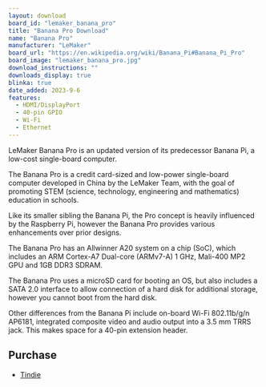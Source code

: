 ```yaml
---
layout: download
board_id: "lemaker_banana_pro"
title: "Banana Pro Download"
name: "Banana Pro"
manufacturer: "LeMaker"
board_url: "https://en.wikipedia.org/wiki/Banana_Pi#Banana_Pi_Pro"
board_image: "lemaker_banana_pro.jpg"
download_instructions: ""
downloads_display: true
blinka: true
date_added: 2023-9-6
features:
  - HDMI/DisplayPort
  - 40-pin GPIO
  - Wi-Fi
  - Ethernet
---
```


LeMaker Banana Pro is an updated version of its predecessor Banana Pi, a low-cost single-board computer.

The Banana Pro is a credit card-sized and low-power single-board computer developed in China by the LeMaker Team, with the goal of promoting STEM (science, technology, engineering and mathematics) education in schools.

Like its smaller sibling the Banana Pi, the Pro concept is heavily influenced by the Raspberry Pi, however the Banana Pro provides various enhancements over prior designs.

The Banana Pro has an Allwinner A20 system on a chip (SoC), which includes an ARM Cortex-A7 Dual-core (ARMv7-A) 1 GHz, Mali-400 MP2 GPU and 1GB DDR3 SDRAM.

The Banana Pro uses a microSD card for booting an OS, but also includes a SATA 2.0 interface to allow connection of a hard disk for additional storage, however you cannot boot from the hard disk.

Other differences from the Banana Pi include on-board Wi-Fi 802.11b/g/n AP6181, integrated composite video and audio output into a 3.5 mm TRRS jack. This makes space for a 40-pin extension header.

## Purchase
* [Tindie](https://www.tindie.com/products/DIGCM/banana-pro-single-board-computer-with-wifi/)
